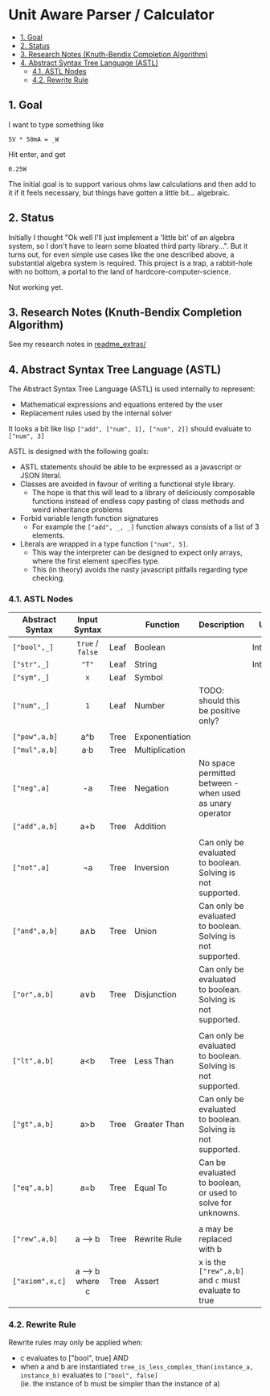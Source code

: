 # Unit Aware Parser / Calculator <!-- omit in toc -->

- [1. Goal](#1-goal)
- [2. Status](#2-status)
- [3. Research Notes (Knuth-Bendix Completion Algorithm)](#3-research-notes-knuth-bendix-completion-algorithm)
- [4. Abstract Syntax Tree Language (ASTL)](#4-abstract-syntax-tree-language-astl)
	- [4.1. ASTL Nodes](#41-astl-nodes)
	- [4.2. Rewrite Rule](#42-rewrite-rule)

## 1. Goal

I want to type something like

```text
5V * 50mA = _W
```

Hit enter, and get

``` Watt
0.25W
```

The initial goal is to support various ohms law calculations and then add to it if it feels necessary, but things have gotten a little bit... algebraic.

## 2. Status

Initially I thought "Ok well I'll just implement a 'little bit' of an algebra system, so I don't have to learn some bloated third party library...".
But it turns out, for even simple use cases like the one described above, a substantial algebra system is required.
This project is a trap, a rabbit-hole with no bottom, a portal to the land of hardcore-computer-science.

Not working yet.

## 3. Research Notes (Knuth-Bendix Completion Algorithm)

See my research notes in [readme_extras/](readme_extras/reduction_orderings.md)

## 4. Abstract Syntax Tree Language (ASTL)

The Abstract Syntax Tree Language (ASTL) is used internally to represent:

- Mathematical expressions and equations entered by the user
- Replacement rules used by the internal solver

It looks a bit like lisp `["add", ["num", 1], ["num", 2]]` should evaluate to `["num", 3]`

ASTL is designed with the following goals:

- ASTL statements should be able to be expressed as a javascript or JSON literal.
- Classes are avoided in favour of writing a functional style library.
  - The hope is that this will lead to a library of deliciously composable functions instead of endless copy pasting of class methods and weird inheritance problems
- Forbid variable length function signatures
  - For example  the `["add", _, _]` function always consists of a list of 3 elements.
- Literals are wrapped in a type function `["num", 5]`.
  - This way the interpreter can be designed to expect only arrays, where the first element specifies type.
  - This (in theory) avoids the nasty javascript pitfalls regarding type checking.

### 4.1. ASTL Nodes

| Abstract Syntax |     Input Syntax     |      | Function       | Description                                                 | Use      |
| --------------- | :------------------: | ---- | -------------- | ----------------------------------------------------------- | -------- |
| `["bool",_]`    |   `true` / `false`   | Leaf | Boolean        |                                                             | Internal |
| `["str",_]`     |        `"T"`         | Leaf | String         |                                                             | Internal |
| `["sym",_]`     |         `x`          | Leaf | Symbol         |                                                             |          |
| `["num",_]`     |         `1`          | Leaf | Number         | TODO: should this be positive only?                         |          |
|                 |                      |      |                |                                                             |          |
| `["pow",a,b]`   |         a^b          | Tree | Exponentiation |                                                             |          |
| `["mul",a,b]`   |         a·b          | Tree | Multiplication |                                                             |          |
| `["neg",a]`     |          -a          | Tree | Negation       | No space permitted between - when used as unary operator    |          |
| `["add",a,b]`   |         a+b          | Tree | Addition       |                                                             |          |
|                 |                      |      |                |                                                             |          |
| `["not",a]`     |          ¬a          | Tree | Inversion      | Can only be evaluated to boolean. Solving is not supported. |          |
| `["and",a,b]`   |         a∧b          | Tree | Union          | Can only be evaluated to boolean. Solving is not supported. |          |
| `["or",a,b]`    |         a∨b          | Tree | Disjunction    | Can only be evaluated to boolean. Solving is not supported. |          |
|                 |                      |      |                |                                                             |          |
| `["lt",a,b]`    |        a&lt;b        | Tree | Less Than      | Can only be evaluated to boolean. Solving is not supported. |          |
| `["gt",a,b]`    |        a&gt;b        | Tree | Greater Than   | Can only be evaluated to boolean. Solving is not supported. |          |
| `["eq",a,b]`    |         a=b          | Tree | Equal To       | Can be evaluated to boolean, or used to solve for unknowns. |          |
|                 |                      |      |                |                                                             |          |
| `["rew",a,b]`   |     a &#10230; b     | Tree | Rewrite Rule   | a may be replaced with b                                    |          |
| `["axiom",x,c]` | a &#10230; b where c | Tree | Assert         | x is the `["rew",a,b]` and `c` must evaluate to true                    |          |

### 4.2. Rewrite Rule

Rewrite rules may only be applied when:

- c evaluates to ["bool", true] AND
- when a and b are instantiated `tree_is_less_complex_than(instance_a, instance_b)`
  evaluates to `["bool", false]`<br>
  (ie. the instance of b must be simpler than the instance of a)
